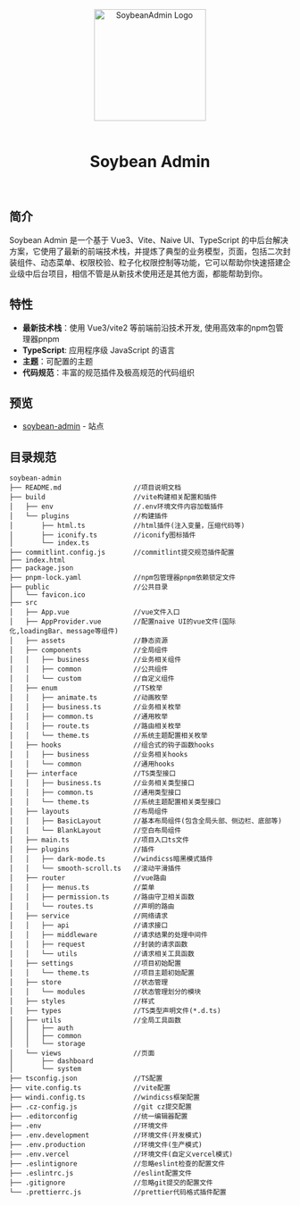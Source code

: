 <div align="center">
  <a href="https://github.com/honghuangdc/soybean-admin">
    <img alt="SoybeanAdmin Logo" width="200" height="200" src="https://s3.bmp.ovh/imgs/2021/09/088571214c76b1e5.png">
  </a>
	<br />
	<br />
	<h1>Soybean Admin</h1>
  <br />
</div>



## 简介

Soybean Admin 是一个基于 Vue3、Vite、Naive UI、TypeScript 的中后台解决方案，它使用了最新的前端技术栈，并提炼了典型的业务模型，页面，包括二次封装组件、动态菜单、权限校验、粒子化权限控制等功能，它可以帮助你快速搭建企业级中后台项目，相信不管是从新技术使用还是其他方面，都能帮助到你。

## 特性

- **最新技术栈**：使用 Vue3/vite2 等前端前沿技术开发, 使用高效率的npm包管理器pnpm
- **TypeScript**: 应用程序级 JavaScript 的语言
- **主题**：可配置的主题
- **代码规范**：丰富的规范插件及极高规范的代码组织

## 预览

- [soybean-admin](https://soybean.pro/) - 站点


## 目录规范

```
soybean-admin
├── README.md                  //项目说明文档
├── build                      //vite构建相关配置和插件
│   ├── env                    //.env环境文件内容加载插件
│   └── plugins                //构建插件
│       ├── html.ts            //html插件(注入变量，压缩代码等)
│       ├── iconify.ts         //iconify图标插件
│       └── index.ts
├── commitlint.config.js       //commitlint提交规范插件配置
├── index.html
├── package.json
├── pnpm-lock.yaml             //npm包管理器pnpm依赖锁定文件
├── public                     //公共目录
│   └── favicon.ico
├── src
│   ├── App.vue                //vue文件入口
│   ├── AppProvider.vue        //配置naive UI的vue文件(国际化,loadingBar、message等组件)
│   ├── assets                 //静态资源
│   ├── components             //全局组件
│   │   ├── business           //业务相关组件
│   │   ├── common             //公共组件
│   │   └── custom             //自定义组件
│   ├── enum                   //TS枚举
│   │   ├── animate.ts         //动画枚举
│   │   ├── business.ts        //业务相关枚举
│   │   ├── common.ts          //通用枚举
│   │   ├── route.ts           //路由相关枚举
│   │   └── theme.ts           //系统主题配置相关枚举
│   ├── hooks                  //组合式的钩子函数hooks
│   │   ├── business           //业务相关hooks
│   │   └── common             //通用hooks
│   ├── interface              //TS类型接口
│   │   ├── business.ts        //业务相关类型接口
│   │   ├── common.ts          //通用类型接口
│   │   └── theme.ts           //系统主题配置相关类型接口
│   ├── layouts                //布局组件
│   │   ├── BasicLayout        //基本布局组件(包含全局头部、侧边栏、底部等)
│   │   └── BlankLayout        //空白布局组件
│   ├── main.ts                //项目入口ts文件
│   ├── plugins                //插件
│   │   ├── dark-mode.ts       //windicss暗黑模式插件
│   │   └── smooth-scroll.ts   //滚动平滑插件
│   ├── router                 //vue路由
│   │   ├── menus.ts           //菜单
│   │   ├── permission.ts      //路由守卫相关函数
│   │   └── routes.ts          //声明的路由
│   ├── service                //网络请求
│   │   ├── api                //请求接口
│   │   ├── middleware         //请求结果的处理中间件
│   │   ├── request            //封装的请求函数
│   │   └── utils              //请求相关工具函数
│   ├── settings               //项目初始配置
│   │   └── theme.ts           //项目主题初始配置
│   ├── store                  //状态管理
│   │   └── modules            //状态管理划分的模块
│   ├── styles                 //样式
│   ├── types                  //TS类型声明文件(*.d.ts)
│   ├── utils                  //全局工具函数
│   │   ├── auth
│   │   ├── common
│   │   └── storage
│   └── views                  //页面
│       ├── dashboard
│       └── system
├── tsconfig.json              //TS配置
├── vite.config.ts             //vite配置
├── windi.config.ts            //windicss框架配置
├── .cz-config.js              //git cz提交配置
├── .editorconfig              //统一编辑器配置
├── .env                       //环境文件
├── .env.development           //环境文件(开发模式)
├── .env.production            //环境文件(生产模式)
├── .env.vercel                //环境文件(自定义vercel模式)
├── .eslintignore              //忽略eslint检查的配置文件
├── .eslintrc.js               //eslint配置文件
├── .gitignore                 //忽略git提交的配置文件
└── .prettierrc.js             //prettier代码格式插件配置
```
